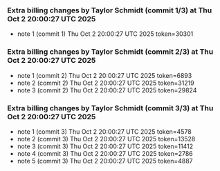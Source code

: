 
### Extra billing changes by Taylor Schmidt (commit 1/3) at Thu Oct  2 20:00:27 UTC 2025
* note 1 (commit 1) Thu Oct  2 20:00:27 UTC 2025 token=30301

### Extra billing changes by Taylor Schmidt (commit 2/3) at Thu Oct  2 20:00:27 UTC 2025
* note 1 (commit 2) Thu Oct  2 20:00:27 UTC 2025 token=6893
* note 2 (commit 2) Thu Oct  2 20:00:27 UTC 2025 token=31219
* note 3 (commit 2) Thu Oct  2 20:00:27 UTC 2025 token=29824

### Extra billing changes by Taylor Schmidt (commit 3/3) at Thu Oct  2 20:00:27 UTC 2025
* note 1 (commit 3) Thu Oct  2 20:00:27 UTC 2025 token=4578
* note 2 (commit 3) Thu Oct  2 20:00:27 UTC 2025 token=13528
* note 3 (commit 3) Thu Oct  2 20:00:27 UTC 2025 token=11412
* note 4 (commit 3) Thu Oct  2 20:00:27 UTC 2025 token=2786
* note 5 (commit 3) Thu Oct  2 20:00:27 UTC 2025 token=4887
